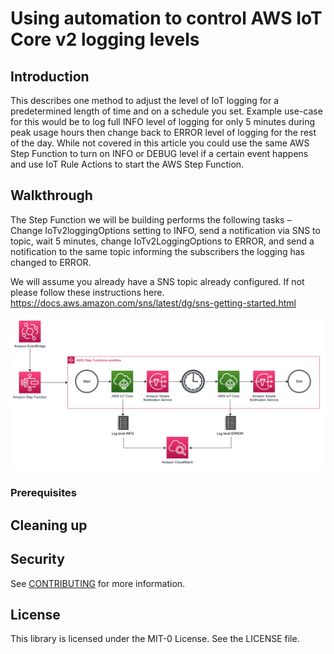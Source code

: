 # Using automation to control AWS IoT Core v2 logging levels

## Introduction
This describes one method to adjust the level of IoT logging for a 
predetermined length of time and on a schedule you set. Example use-case 
for this would be to log full INFO level of logging for only 5 minutes during 
peak usage hours then change back to ERROR level of logging for the rest of 
the day. While not covered in this article you could use the same AWS Step 
Function to turn on INFO or DEBUG level if a certain event happens and use 
IoT Rule Actions to start the AWS Step Function.

## Walkthrough
The Step Function we will be building performs the
following tasks – Change IoTv2loggingOptions setting to
INFO, send a notification via SNS to topic, wait 5
minutes, change IoTv2LoggingOptions to ERROR, and
send a notification to the same topic informing the
subscribers the logging has changed to ERROR.

We will assume you already have a SNS topic already configured. If not 
please follow these instructions here. 
https://docs.aws.amazon.com/sns/latest/dg/sns-getting-started.html

<img src="./assets/Solution%20Overview.png" />

### Prerequisites

## Cleaning up
## Security

See [CONTRIBUTING](CONTRIBUTING.md#security-issue-notifications) for more information.

## License

This library is licensed under the MIT-0 License. See the LICENSE file.

